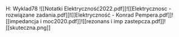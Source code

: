 H: Wyklad78
![[Notatki Elektryczność2022.pdf]]![[Elektrycznosc - rozwiązane zadania.pdf]]![[Elektryczność - Konrad Pempera.pdf]]![[impedancja i moc2020.pdf]]![[rezonans i imp zastepcza.pdf]]![[skuteczna.png]]